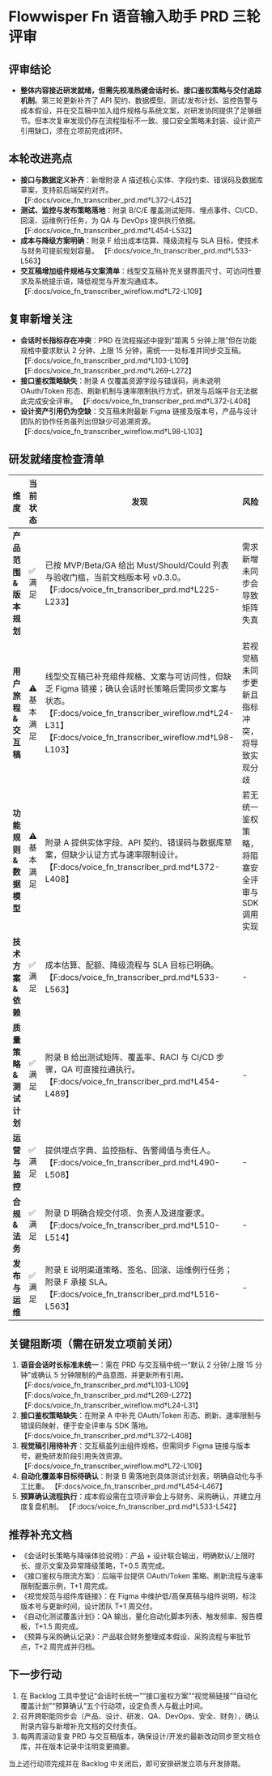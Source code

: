 # Flowwisper Fn 语音输入助手 PRD 三轮评审

## 评审结论
- **整体内容接近研发就绪，但需先校准热键会话时长、接口鉴权策略与交付追踪机制**。第三轮更新补齐了 API 契约、数据模型、测试/发布计划、监控告警与成本假设，并在交互稿中加入组件规格与系统文案，对研发协同提供了足够细节。但本次复审发现仍存在流程指标不一致、接口安全策略未封装、设计资产引用缺口，须在立项前完成闭环。

## 本轮改进亮点
- **接口与数据定义补齐**：新增附录 A 描述核心实体、字段约束、错误码及数据库草案，支持前后端契约对齐。 【F:docs/voice_fn_transcriber_prd.md†L372-L452】
- **测试、监控与发布策略落地**：附录 B/C/E 覆盖测试矩阵、埋点事件、CI/CD、回滚、运维例行任务，为 QA 与 DevOps 提供执行依据。 【F:docs/voice_fn_transcriber_prd.md†L454-L532】
- **成本与降级方案明确**：附录 F 给出成本估算、降级流程与 SLA 目标，使技术与财务可提前规划容量。 【F:docs/voice_fn_transcriber_prd.md†L533-L563】
- **交互稿增加组件规格与文案清单**：线型交互稿补充关键界面尺寸、可访问性要求及系统提示语，降低视觉与开发沟通成本。 【F:docs/voice_fn_transcriber_wireflow.md†L72-L109】

## 复审新增关注
- **会话时长指标存在冲突**：PRD 在流程描述中提到“距离 5 分钟上限”但在功能规格中要求默认 2 分钟、上限 15 分钟，需统一一处标准并同步交互稿。 【F:docs/voice_fn_transcriber_prd.md†L103-L109】【F:docs/voice_fn_transcriber_prd.md†L269-L272】
- **接口鉴权策略缺失**：附录 A 仅覆盖资源字段与错误码，尚未说明 OAuth/Token 形态、刷新机制与速率限制执行方式，研发与后端平台无法据此完成安全评审。 【F:docs/voice_fn_transcriber_prd.md†L372-L408】
- **设计资产引用仍为空缺**：交互稿未附最新 Figma 链接及版本号，产品与设计团队的协作任务虽列出但缺少可追溯资源。 【F:docs/voice_fn_transcriber_wireflow.md†L98-L103】

## 研发就绪度检查清单
| 维度 | 当前状态 | 发现 | 风险 | 所需补充 |
| --- | --- | --- | --- | --- |
| **产品范围 & 版本规划** | ✅ 满足 | 已按 MVP/Beta/GA 给出 Must/Should/Could 列表与验收门槛，当前文档版本号 v0.3.0。 【F:docs/voice_fn_transcriber_prd.md†L225-L233】 | 需求新增未同步会导致矩阵失真 | 在 Backlog 中维护版本标签并设定产品 Owner 每周更新。 |
| **用户旅程 & 交互稿** | ⚠️ 基本满足 | 线型交互稿已补充组件规格、文案与可访问性，但缺乏 Figma 链接；确认会话时长策略后需同步文案与状态。 【F:docs/voice_fn_transcriber_wireflow.md†L24-L31】【F:docs/voice_fn_transcriber_wireflow.md†L98-L103】 | 若视觉稿未同步更新且指标冲突，将导致实现分歧 | 在设计交付清单中加入“更新 Figma 链接与会话时长确认”任务，并在里程碑内锁定版本。 |
| **功能规则 & 数据模型** | ⚠️ 基本满足 | 附录 A 提供实体字段、API 契约、错误码与数据库草案，但缺少认证方式与速率限制设计。 【F:docs/voice_fn_transcriber_prd.md†L372-L408】 | 若无统一鉴权策略，将阻塞安全评审与 SDK 调用实现 | 与平台/安全团队补充 Token 生命周期、刷新、限流策略并更新接口章节。 |
| **技术方案 & 依赖** | ✅ 满足 | 成本估算、配额、降级流程与 SLA 目标已明确。 【F:docs/voice_fn_transcriber_prd.md†L533-L563】 | - | 需在 T+1 周完成与财务的预算确认。 |
| **质量策略 & 测试计划** | ✅ 满足 | 附录 B 给出测试矩阵、覆盖率、RACI 与 CI/CD 步骤，QA 可直接拉通执行。 【F:docs/voice_fn_transcriber_prd.md†L454-L489】 | - | 需在测试计划表中进一步量化自动化覆盖率（目标 60%）。 |
| **运营与监控** | ✅ 满足 | 提供埋点字典、监控指标、告警阈值与责任人。 【F:docs/voice_fn_transcriber_prd.md†L490-L508】 | - | 数据团队需在 Beta 前落地仪表盘。 |
| **合规 & 法务** | ✅ 满足 | 附录 D 明确合规交付项、负责人及进度要求。 【F:docs/voice_fn_transcriber_prd.md†L510-L514】 | - | 需在 Backlog 中创建 SOC2/HIPAA 任务并指派安全负责人。 |
| **发布与运维** | ✅ 满足 | 附录 E 说明渠道策略、签名、回滚、运维例行任务；附录 F 承接 SLA。 【F:docs/voice_fn_transcriber_prd.md†L516-L563】 | - | DevOps 需准备签名证书与环境清单。 |

## 关键阻断项（需在研发立项前关闭）
1. **语音会话时长标准未统一**：需在 PRD 与交互稿中统一“默认 2 分钟/上限 15 分钟”或确认 5 分钟限制的产品意图，并更新所有引用。 【F:docs/voice_fn_transcriber_prd.md†L103-L109】【F:docs/voice_fn_transcriber_prd.md†L269-L272】【F:docs/voice_fn_transcriber_wireflow.md†L24-L31】
2. **接口鉴权策略缺失**：在附录 A 中补充 OAuth/Token 形态、刷新、速率限制与错误码映射，便于安全评审与 SDK 落地。 【F:docs/voice_fn_transcriber_prd.md†L372-L408】
3. **视觉稿引用待补齐**：交互稿虽列出组件规格，但需同步 Figma 链接与版本号，避免研发阶段引用失效资源。 【F:docs/voice_fn_transcriber_wireflow.md†L72-L109】
4. **自动化覆盖率目标待确认**：附录 B 需落地到具体测试计划表，明确自动化与手工比重。 【F:docs/voice_fn_transcriber_prd.md†L454-L467】
5. **预算确认流程执行**：成本假设需在立项评审会上与财务、采购确认，并建立月度复盘机制。 【F:docs/voice_fn_transcriber_prd.md†L533-L542】

## 推荐补充文档
- 《会话时长策略与降噪体验说明》：产品 + 设计联合输出，明确默认/上限时长、提示文案及异常降级策略，T+0.5 周完成。
- 《接口鉴权与限流方案》：后端平台提供 OAuth/Token 策略、刷新流程与速率限制配置示例，T+1 周完成。
- 《视觉规范与组件库链接》：在 Figma 中维护低/高保真稿与组件说明，标注版本号与更新时间，设计团队 T+1 周交付。
- 《自动化测试覆盖计划》：QA 输出，量化自动化脚本列表、触发频率、报告模板，T+1.5 周完成。
- 《预算与采购确认记录》：产品联合财务整理成本假设、采购流程与审批节点，T+2 周完成并归档。

## 下一步行动
1. 在 Backlog 工具中登记“会话时长统一”“接口鉴权方案”“视觉稿链接”“自动化覆盖计划”“预算确认”五个行动项，设定负责人与截止时间。
2. 召开跨职能同步会（产品、设计、研发、QA、DevOps、安全、财务），确认附录内容与新增补充文档的交付责任。
3. 每两周滚动复查 PRD 与交互稿版本，确保设计/开发的最新改动同步至文档仓库，并在版本记录中注明变更摘要。

当上述行动项完成并在 Backlog 中关闭后，即可安排研发立项与开发排期。
